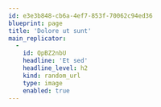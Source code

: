 ```yaml
---
id: e3e3b848-cb6a-4ef7-853f-70062c94ed36
blueprint: page
title: 'Dolore ut sunt'
main_replicator:
  -
    id: QpBZ2nbU
    headline: 'Et sed'
    headline_level: h2
    kind: random_url
    type: image
    enabled: true
---
```

